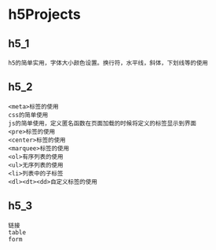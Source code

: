 # h5Projects
## h5_1

    h5的简单实用，字体大小颜色设置。换行符，水平线，斜体，下划线等的使用

## h5_2
	
	<meta>标签的使用
	css的简单使用
	js的简单使用，定义匿名函数在页面加载的时候将定义的标签显示到界面
	<pre>标签的使用
	<center>标签的使用
	<marquee>标签的使用
	<ol>有序列表的使用
	<ul>无序列表的使用
	<li>列表中的子标签
	<dl><dt><dd>自定义标签的使用

## h5_3
	
	链接
	table
	form